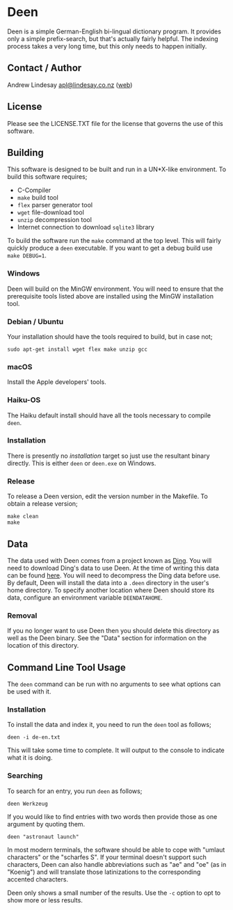 # Deen

Deen is a simple German-English bi-lingual dictionary program.  It provides only a simple prefix-search, but that's actually fairly helpful.  The indexing process takes a very long time, but this only needs to happen initially.

## Contact / Author

Andrew Lindesay <apl@lindesay.co.nz> ([web](http://www.lindesay.co.nz/))

## License

Please see the LICENSE.TXT file for the license that governs the use of this software.

## Building

This software is designed to be built and run in a UN*X-like environment.  To build this software requires;

* C-Compiler
* ```make``` build tool
* ```flex``` parser generator tool
* ```wget``` file-download tool
* ```unzip``` decompression tool
* Internet connection to download ```sqlite3``` library

To build the software run the ```make``` command at the top level.  This will fairly quickly produce a ```deen``` executable.  If you want to get a debug build use ```make DEBUG=1```.

### Windows

Deen will build on the MinGW environment.  You will need to ensure that the prerequisite tools listed above are installed using the MinGW installation tool.

### Debian / Ubuntu

Your installation should have the tools required to build, but in case not;

```
sudo apt-get install wget flex make unzip gcc
``` 

### macOS

Install the Apple developers' tools.

### Haiku-OS

The Haiku default install should have all the tools necessary to compile ```deen```.

### Installation

There is presently no _installation_ target so just use the resultant binary directly.  This is either ```deen``` or ```deen.exe``` on Windows.

### Release

To release a Deen version, edit the version number in the Makefile.  To obtain a release version;

```
make clean
make
```

## Data

The data used with Deen comes from a project known as [Ding](https://www-user.tu-chemnitz.de/~fri/ding/).  You will need to download Ding's data to use Deen.  At the time of writing this data can be found [here](http://ftp.tu-chemnitz.de/pub/Local/urz/ding/de-en/de-en.txt.gz).  You will need to decompress the Ding data before use.  By default, Deen will install the data into a ```.deen``` directory in the user's home directory.  To specify another location where Deen should store its data, configure an environment variable ```DEENDATAHOME```.

### Removal

If you no longer want to use Deen then you should delete this directory as well as the Deen binary.  See the "Data" section for information on the location of this directory.

## Command Line Tool Usage

The ```deen``` command can be run with no arguments to see what options can be used with it.

### Installation

To install the data and index it, you need to run the ```deen``` tool as follows;

```
deen -i de-en.txt
```

This will take some time to complete.  It will output to the console to indicate what it is doing.

### Searching

To search for an entry, you run ```deen``` as follows;

```
deen Werkzeug
```

If you would like to find entries with two words then provide those as one argument by quoting them.

```
deen "astronaut launch"
```

In most modern terminals, the software should be able to cope with "umlaut characters" or the "scharfes S".  If your terminal doesn't support such characters, Deen can also handle abbreviations such as "ae" and "oe" (as in "Koenig") and will translate those latinizations to the corresponding accented characters.

Deen only shows a small number of the results.  Use the ```-c``` option to opt to show more or less results.
